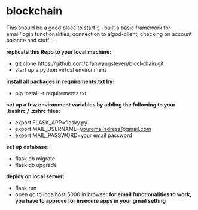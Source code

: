 # blockchain
This should be a good place to start :)
I built a basic framework for email/login functionalities, connection to algod-client, checking on account balance and stuff....

__replicate this Repo to your local machine:__
* git clone https://github.com/zifanwangsteven/blockchain.git
* start up a python virtual environment


__install all packages in requirements.txt by:__
* pip install -r requirements.txt


__set up a few environment variables by adding the following to your .bashrc / .zshrc files:__
* export FLASK_APP=flasky.py
* export MAIL_USERNAME=youremailadress@gmail.com
* export MAIL_PASSWORD=your email password

__set up database:__
* flask db migrate
* flask db upgrade


__deploy on local server:__
* flask run
* open go to localhost:5000 in browser
**for email functionalities to work, you have to approve for insecure apps in your gmail setting**
